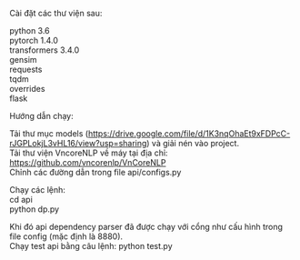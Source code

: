 Cài đặt các thư viện sau:

python 3.6 <br />
pytorch 1.4.0 <br />
transformers 3.4.0 <br />
gensim <br />
requests <br />
tqdm <br />
overrides <br />
flask

Hướng dẫn chạy:

Tải thư mục models (https://drive.google.com/file/d/1K3nqOhaEt9xFDPcC-rJGPLokjL3vHL16/view?usp=sharing)  và giải nén vào project. <br />
Tải thư viện VncoreNLP về máy tại địa chỉ: https://github.com/vncorenlp/VnCoreNLP <br />
Chỉnh các đường dẫn trong file api/configs.py <br />

Chạy các lệnh: <br />
cd api <br />
python dp.py <br />

Khi đó api dependency parser đã được chạy với cổng như cấu hình trong file config (mặc định là 8880). <br />
Chạy test api bằng câu lệnh: python test.py <br />





